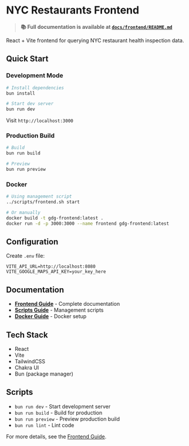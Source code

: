 # NYC Restaurants Frontend

> **📚 Full documentation is available at [`docs/frontend/README.md`](../docs/frontend/README.md)**

React + Vite frontend for querying NYC restaurant health inspection data.

## Quick Start

### Development Mode

```bash
# Install dependencies
bun install

# Start dev server
bun run dev
```

Visit `http://localhost:3000`

### Production Build

```bash
# Build
bun run build

# Preview
bun run preview
```

### Docker

```bash
# Using management script
../scripts/frontend.sh start

# Or manually
docker build -t gdg-frontend:latest .
docker run -d -p 3000:3000 --name frontend gdg-frontend:latest
```

## Configuration

Create `.env` file:
```env
VITE_API_URL=http://localhost:8080
VITE_GOOGLE_MAPS_API_KEY=your_key_here
```

## Documentation

- **[Frontend Guide](../docs/frontend/README.md)** - Complete documentation
- **[Scripts Guide](../docs/scripts/README.md)** - Management scripts
- **[Docker Guide](../docs/docker/README.md)** - Docker setup

## Tech Stack

- React
- Vite
- TailwindCSS
- Chakra UI
- Bun (package manager)

## Scripts

- `bun run dev` - Start development server
- `bun run build` - Build for production
- `bun run preview` - Preview production build
- `bun run lint` - Lint code

For more details, see the [Frontend Guide](../docs/frontend/README.md).

